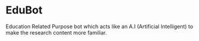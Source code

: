 # EduBot
Education Related Purpose bot which acts like an A.I (Artificial Intelligent) to make the research content more familiar.
